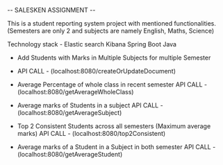 -- SALESKEN ASSIGNMENT --

This is a student reporting system project with mentioned functionalities.
(Semesters are only 2 and subjects are namely English, Maths, Science)

Technology stack - 
    Elastic search 
    Kibana 
    Spring Boot
    Java

- Add Students with Marks in Multiple Subjects for multiple Semester
  
- API CALL - (localhost:8080/createOrUpdateDocument)

- Average Percentage of whole class in recent semester
  API CALL - (localhost:8080/getAverageWholeClass)

- Average marks of Students in a subject
  API CALL - (localhost:8080/getAverageSubject)

- Top 2 Consistent Students across all semesters (Maximum average marks)
  API CALL - (localhost:8080/top2Consistent)

- Average marks of a Student in a Subject in both semester
  API CALL - (localhost:8080/getAverageStudent)
